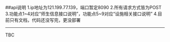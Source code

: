 ##api说明
1.ip地址为121.199.77.139，端口暂定8090
2.所有请求方式皆为POST
3.功能点1~4对应“师生信息接口说明”，功能点5~9对应“设施相关接口说明”
4.目前只有文档，代码还没写完，更没部署

----------

TBC
